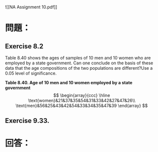 ![[NA Assignment 10.pdf]]
# 問題：
## Exercise 8.2
Table 8.40 shows the ages of samples of 10 men and 10 women who are employed by a state government. Can one conclude on the basis of these data that the age compositions of the two populations are different?Use a 0.05 level of significance.

**Table 8.40.  Age of 10 men and 10 women employed by a state government**
$$
\begin{array}{ccc}
\hline
\text{women}&21&37&35&54&31&33&42&27&47&26\\
\text{men}&56&25&43&42&54&33&34&35&47&39
\end{array}
$$
## Exercise 9.33.

# 回答：